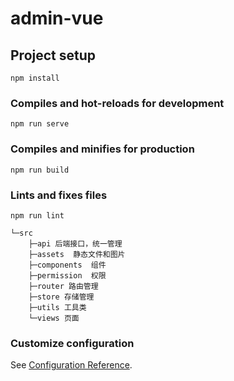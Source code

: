 # admin-vue

## Project setup
```
npm install
```

### Compiles and hot-reloads for development
```
npm run serve
```

### Compiles and minifies for production
```
npm run build
```

### Lints and fixes files
```
npm run lint
```

```tree
└─src
    ├─api 后端接口，统一管理
    ├─assets  静态文件和图片
    ├─components  组件
    ├─permission  权限
    ├─router 路由管理
    ├─store 存储管理
    ├─utils 工具类
    └─views 页面
```


### Customize configuration
See [Configuration Reference](https://cli.vuejs.org/config/).
